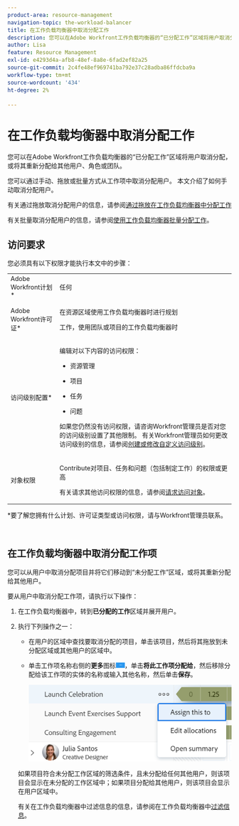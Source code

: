 ```yaml
---
product-area: resource-management
navigation-topic: the-workload-balancer
title: 在工作负载均衡器中取消分配工作
description: 您可以在Adobe Workfront工作负载均衡器的“已分配工作”区域将用户取消分配，或将其重新分配给其他用户、角色或团队。
author: Lisa
feature: Resource Management
exl-id: e4293d4a-afb8-48ef-8a8e-6fad2ef82a25
source-git-commit: 2c4fe48ef969741ba792e37c28adba86ffdcba9a
workflow-type: tm+mt
source-wordcount: '434'
ht-degree: 2%

---
```


# 在工作负载均衡器中取消分配工作

您可以在Adobe Workfront工作负载均衡器的“已分配工作”区域将用户取消分配，或将其重新分配给其他用户、角色或团队。

您可以通过手动、拖放或批量方式从工作项中取消分配用户。 本文介绍了如何手动取消分配用户。

有关通过拖放取消分配用户的信息，请参阅[通过拖放在工作负载均衡器中分配工作](../../resource-mgmt/workload-balancer/assign-work-in-workload-balancer-by-drag-and-drop.md)

有关批量取消分配用户的信息，请参阅[使用工作负载均衡器批量分配工作](../../resource-mgmt/workload-balancer/assign-work-in-workload-balancer-in-bulk.md)。

## 访问要求

您必须具有以下权限才能执行本文中的步骤：

<table style="table-layout:auto"> 
 <col> 
 <col> 
 <tbody> 
  <tr> 
   <td role="rowheader">Adobe Workfront计划*</td> 
   <td> <p>任何 </p> </td> 
  </tr> 
  <tr> 
   <td role="rowheader">Adobe Workfront许可证*</td> 
   <td> <p>在资源区域使用工作负载均衡器时进行规划</p>
   <p>工作，使用团队或项目的工作负载均衡器时</p>

</td> 
  </tr> 
  <tr> 
   <td role="rowheader">访问级别配置*</td> 
   <td> <p>编辑对以下内容的访问权限：</p> 
    <ul> 
     <li> <p>资源管理</p> </li> 
     <li> <p>项目</p> </li> 
     <li> <p>任务</p> </li> 
     <li> <p>问题</p> </li> 
    </ul> <p>如果您仍然没有访问权限，请咨询Workfront管理员是否对您的访问级别设置了其他限制。 有关Workfront管理员如何更改访问级别的信息，请参阅<a href="../../administration-and-setup/add-users/configure-and-grant-access/create-modify-access-levels.md" class="MCXref xref">创建或修改自定义访问级别</a>。</p> </td> 
  </tr> 
  <tr> 
   <td role="rowheader">对象权限</td> 
   <td> <p>Contribute对项目、任务和问题（包括制定工作）的权限或更高</p> <p>有关请求其他访问权限的信息，请参阅<a href="../../workfront-basics/grant-and-request-access-to-objects/request-access.md" class="MCXref xref">请求访问对象</a>。</p> </td> 
  </tr> 
 </tbody> 
</table>

&#42;要了解您拥有什么计划、许可证类型或访问权限，请与Workfront管理员联系。

 

## 在工作负载均衡器中取消分配工作项

您可以从用户中取消分配项目并将它们移动到“未分配工作”区域，或将其重新分配给其他用户。

要从用户中取消分配工作项，请执行以下操作：

1. 在工作负载均衡器中，转到&#x200B;**已分配的工作**&#x200B;区域并展开用户。
1. 执行下列操作之一：

   * 在用户的区域中查找要取消分配的项目，单击该项目，然后将其拖放到未分配区域或其他用户的区域中。
   * 单击工作项名称右侧的&#x200B;**更多**&#x200B;图标![](assets/more-icon-task-list.png)，单击&#x200B;**将此工作项分配给**，然后移除分配给该工作项的实体的名称或输入其他名称，然后单击&#x200B;**保存**。

     ![](assets/assign-this-to-link-from-task-wb-nwe-350x104.png)

   如果项目符合未分配工作区域的筛选条件，且未分配给任何其他用户，则该项目会显示在未分配的工作区域中；如果项目分配给其他用户，则该项目会显示在用户区域中。

   有关在工作负载均衡器中过滤信息的信息，请参阅在工作负载均衡器中[过滤信息](../../resource-mgmt/workload-balancer/filter-information-workload-balancer.md)。
